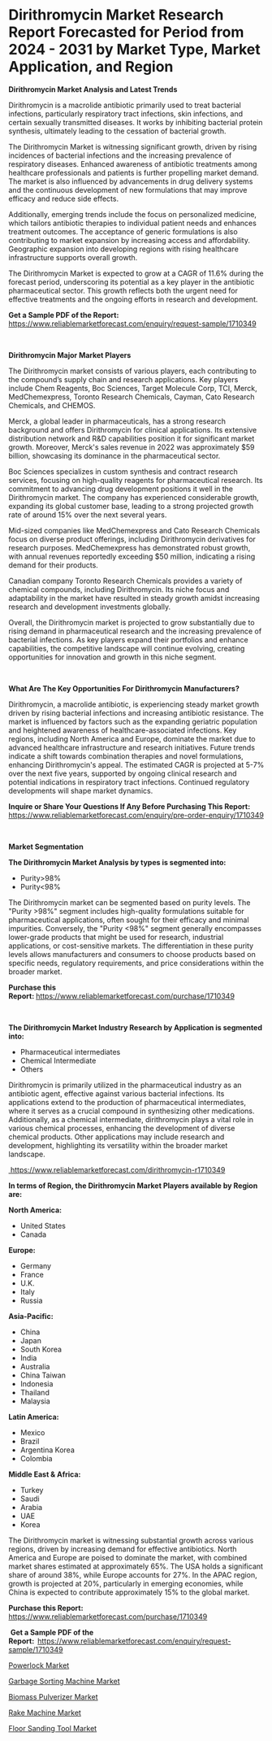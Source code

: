 <p><h1>Dirithromycin Market Research Report Forecasted for Period from 2024 -  2031 by Market Type, Market Application, and Region</h1></p><p><strong>Dirithromycin Market Analysis and Latest Trends</strong></p>
<p><p>Dirithromycin is a macrolide antibiotic primarily used to treat bacterial infections, particularly respiratory tract infections, skin infections, and certain sexually transmitted diseases. It works by inhibiting bacterial protein synthesis, ultimately leading to the cessation of bacterial growth. </p><p>The Dirithromycin Market is witnessing significant growth, driven by rising incidences of bacterial infections and the increasing prevalence of respiratory diseases. Enhanced awareness of antibiotic treatments among healthcare professionals and patients is further propelling market demand. The market is also influenced by advancements in drug delivery systems and the continuous development of new formulations that may improve efficacy and reduce side effects.</p><p>Additionally, emerging trends include the focus on personalized medicine, which tailors antibiotic therapies to individual patient needs and enhances treatment outcomes. The acceptance of generic formulations is also contributing to market expansion by increasing access and affordability. Geographic expansion into developing regions with rising healthcare infrastructure supports overall growth.</p><p>The Dirithromycin Market is expected to grow at a CAGR of 11.6% during the forecast period, underscoring its potential as a key player in the antibiotic pharmaceutical sector. This growth reflects both the urgent need for effective treatments and the ongoing efforts in research and development.</p></p>
<p><strong>Get a Sample PDF of the Report:&nbsp;</strong> <a href="https://www.reliablemarketforecast.com/enquiry/request-sample/1710349?utm_campaign=1727&utm_medium=2&utm_source=Github&utm_content=ia&utm_term=22102024&utm_id=dirithromycin">https://www.reliablemarketforecast.com/enquiry/request-sample/1710349</a></p>
<p>&nbsp;</p>
<p><strong>Dirithromycin Major Market Players</strong></p>
<p><p>The Dirithromycin market consists of various players, each contributing to the compound’s supply chain and research applications. Key players include Chem Reagents, Boc Sciences, Target Molecule Corp, TCI, Merck, MedChemexpress, Toronto Research Chemicals, Cayman, Cato Research Chemicals, and CHEMOS.</p><p>Merck, a global leader in pharmaceuticals, has a strong research background and offers Dirithromycin for clinical applications. Its extensive distribution network and R&D capabilities position it for significant market growth. Moreover, Merck's sales revenue in 2022 was approximately $59 billion, showcasing its dominance in the pharmaceutical sector.</p><p>Boc Sciences specializes in custom synthesis and contract research services, focusing on high-quality reagents for pharmaceutical research. Its commitment to advancing drug development positions it well in the Dirithromycin market. The company has experienced considerable growth, expanding its global customer base, leading to a strong projected growth rate of around 15% over the next several years.</p><p>Mid-sized companies like MedChemexpress and Cato Research Chemicals focus on diverse product offerings, including Dirithromycin derivatives for research purposes. MedChemexpress has demonstrated robust growth, with annual revenues reportedly exceeding $50 million, indicating a rising demand for their products.</p><p>Canadian company Toronto Research Chemicals provides a variety of chemical compounds, including Dirithromycin. Its niche focus and adaptability in the market have resulted in steady growth amidst increasing research and development investments globally.</p><p>Overall, the Dirithromycin market is projected to grow substantially due to rising demand in pharmaceutical research and the increasing prevalence of bacterial infections. As key players expand their portfolios and enhance capabilities, the competitive landscape will continue evolving, creating opportunities for innovation and growth in this niche segment.</p></p>
<p>&nbsp;</p>
<p><strong>What Are The Key Opportunities For Dirithromycin Manufacturers?</strong></p>
<p><p>Dirithromycin, a macrolide antibiotic, is experiencing steady market growth driven by rising bacterial infections and increasing antibiotic resistance. The market is influenced by factors such as the expanding geriatric population and heightened awareness of healthcare-associated infections. Key regions, including North America and Europe, dominate the market due to advanced healthcare infrastructure and research initiatives. Future trends indicate a shift towards combination therapies and novel formulations, enhancing Dirithromycin's appeal. The estimated CAGR is projected at 5-7% over the next five years, supported by ongoing clinical research and potential indications in respiratory tract infections. Continued regulatory developments will shape market dynamics.</p></p>
<p><strong>Inquire or Share Your Questions If Any Before Purchasing This Report:</strong> <a href="https://www.reliablemarketforecast.com/enquiry/pre-order-enquiry/1710349?utm_campaign=1727&utm_medium=2&utm_source=Github&utm_content=ia&utm_term=22102024&utm_id=dirithromycin">https://www.reliablemarketforecast.com/enquiry/pre-order-enquiry/1710349</a></p>
<p>&nbsp;</p>
<p><strong>Market Segmentation</strong></p>
<p><strong>The Dirithromycin Market Analysis by types is segmented into:</strong></p>
<p><ul><li>Purity>98%</li><li>Purity<98%</li></ul></p>
<p><p>The Dirithromycin market can be segmented based on purity levels. The "Purity >98%" segment includes high-quality formulations suitable for pharmaceutical applications, often sought for their efficacy and minimal impurities. Conversely, the "Purity <98%" segment generally encompasses lower-grade products that might be used for research, industrial applications, or cost-sensitive markets. The differentiation in these purity levels allows manufacturers and consumers to choose products based on specific needs, regulatory requirements, and price considerations within the broader market.</p></p>
<p><strong>Purchase this Report:&nbsp;</strong><a href="https://www.reliablemarketforecast.com/purchase/1710349?utm_campaign=1727&utm_medium=2&utm_source=Github&utm_content=ia&utm_term=22102024&utm_id=dirithromycin">https://www.reliablemarketforecast.com/purchase/1710349</a></p>
<p>&nbsp;</p>
<p><strong>The Dirithromycin Market Industry Research by Application is segmented into:</strong></p>
<p><ul><li>Pharmaceutical intermediates</li><li>Chemical Intermediate</li><li>Others</li></ul></p>
<p><p>Dirithromycin is primarily utilized in the pharmaceutical industry as an antibiotic agent, effective against various bacterial infections. Its applications extend to the production of pharmaceutical intermediates, where it serves as a crucial compound in synthesizing other medications. Additionally, as a chemical intermediate, dirithromycin plays a vital role in various chemical processes, enhancing the development of diverse chemical products. Other applications may include research and development, highlighting its versatility within the broader market landscape.</p></p>
<p><a href="https://www.reliablemarketforecast.com/dirithromycin-r1710349?utm_campaign=1727&utm_medium=2&utm_source=Github&utm_content=ia&utm_term=22102024&utm_id=dirithromycin">&nbsp;https://www.reliablemarketforecast.com/dirithromycin-r1710349</a></p>
<p><strong>In terms of Region, the Dirithromycin Market Players available by Region are:</strong></p>
<p>
    <p> <strong> North America: </strong>
        <ul>
            <li>United States</li>
            <li>Canada</li>
        </ul>
        </p> 
    <p> <strong> Europe: </strong>
        <ul>
            <li>Germany</li>
            <li>France</li>
            <li>U.K.</li>
            <li>Italy</li>
            <li>Russia</li>
        </ul>
        </p> 
    <p> <strong> Asia-Pacific: </strong>
        <ul>
            <li>China</li>
            <li>Japan</li>
            <li>South Korea</li>
            <li>India</li>
            <li>Australia</li>
            <li>China Taiwan</li>
            <li>Indonesia</li>
            <li>Thailand</li>
            <li>Malaysia</li>
        </ul>
        </p> 
    <p> <strong> Latin America: </strong>
        <ul>
            <li>Mexico</li>
            <li>Brazil</li>
            <li>Argentina Korea</li>
            <li>Colombia</li>
        </ul>
        </p> 
    <p> <strong> Middle East & Africa: </strong>
        <ul>
            <li>Turkey</li>
            <li>Saudi</li>
            <li>Arabia</li>
            <li>UAE</li>
            <li>Korea</li>
        </ul>
    </p>
    </p>
<p><p>The Dirithromycin market is witnessing substantial growth across various regions, driven by increasing demand for effective antibiotics. North America and Europe are poised to dominate the market, with combined market shares estimated at approximately 65%. The USA holds a significant share of around 38%, while Europe accounts for 27%. In the APAC region, growth is projected at 20%, particularly in emerging economies, while China is expected to contribute approximately 15% to the global market.</p></p>
<p><strong>Purchase this Report: </strong><a href="https://www.reliablemarketforecast.com/purchase/1710349?utm_campaign=1727&utm_medium=2&utm_source=Github&utm_content=ia&utm_term=22102024&utm_id=dirithromycin">https://www.reliablemarketforecast.com/purchase/1710349</a></p>
<p>&nbsp;<strong>Get a Sample PDF of the Report:&nbsp;&nbsp;</strong><a href="https://www.reliablemarketforecast.com/enquiry/request-sample/1710349?utm_campaign=1727&utm_medium=2&utm_source=Github&utm_content=ia&utm_term=22102024&utm_id=dirithromycin">https://www.reliablemarketforecast.com/enquiry/request-sample/1710349</a></p>
<p><strong></strong></p>
<p><p><a href="https://www.linkedin.com/pulse/competitive-intelligence-powerlock-market-key-players-strategies-qf3se?utm_campaign=1727&utm_medium=2&utm_source=Github&utm_content=ia&utm_term=22102024&utm_id=dirithromycin">Powerlock Market</a></p><p><a href="https://www.linkedin.com/pulse/deep-dive-garbage-sorting-machine-market-itstrends-segmentation-c9aze?utm_campaign=1727&utm_medium=2&utm_source=Github&utm_content=ia&utm_term=22102024&utm_id=dirithromycin">Garbage Sorting Machine Market</a></p><p><a href="https://www.linkedin.com/pulse/biomass-pulverizer-market-overview-global-trends-future-prospects-fqgte?utm_campaign=1727&utm_medium=2&utm_source=Github&utm_content=ia&utm_term=22102024&utm_id=dirithromycin">Biomass Pulverizer Market</a></p><p><a href="https://www.linkedin.com/pulse/rake-machine-industry-sector-new-technologies-market-impact-kdhbe?utm_campaign=1727&utm_medium=2&utm_source=Github&utm_content=ia&utm_term=22102024&utm_id=dirithromycin">Rake Machine Market</a></p><p><a href="https://www.linkedin.com/pulse/floor-sanding-tool-spectrum-usage-patterns-sector-evolution-ftmae?utm_campaign=1727&utm_medium=2&utm_source=Github&utm_content=ia&utm_term=22102024&utm_id=dirithromycin">Floor Sanding Tool Market</a></p></p>